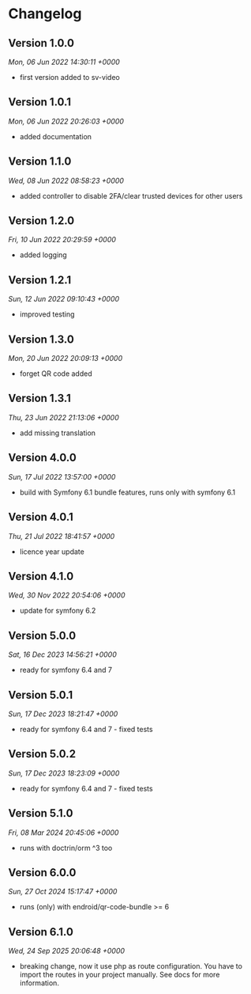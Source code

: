 # Changelog



## Version 1.0.0
*Mon, 06 Jun 2022 14:30:11 +0000*
- first version added to sv-video


## Version 1.0.1
*Mon, 06 Jun 2022 20:26:03 +0000*
- added documentation


## Version 1.1.0
*Wed, 08 Jun 2022 08:58:23 +0000*
- added controller to disable 2FA/clear trusted devices for other users


## Version 1.2.0
*Fri, 10 Jun 2022 20:29:59 +0000*
- added logging


## Version 1.2.1
*Sun, 12 Jun 2022 09:10:43 +0000*
- improved testing


## Version 1.3.0
*Mon, 20 Jun 2022 20:09:13 +0000*
- forget QR code added


## Version 1.3.1
*Thu, 23 Jun 2022 21:13:06 +0000*
- add missing translation


## Version 4.0.0
*Sun, 17 Jul 2022 13:57:00 +0000*
- build with Symfony 6.1 bundle features, runs only with symfony 6.1


## Version 4.0.1
*Thu, 21 Jul 2022 18:41:57 +0000*
- licence year update


## Version 4.1.0
*Wed, 30 Nov 2022 20:54:06 +0000*
- update for symfony 6.2


## Version 5.0.0
*Sat, 16 Dec 2023 14:56:21 +0000*
- ready for symfony 6.4 and 7


## Version 5.0.1
*Sun, 17 Dec 2023 18:21:47 +0000*
- ready for symfony 6.4 and 7 - fixed tests


## Version 5.0.2
*Sun, 17 Dec 2023 18:23:09 +0000*
- ready for symfony 6.4 and 7 - fixed tests


## Version 5.1.0
*Fri, 08 Mar 2024 20:45:06 +0000*
- runs with doctrin/orm ^3 too


## Version 6.0.0
*Sun, 27 Oct 2024 15:17:47 +0000*
- runs (only) with endroid/qr-code-bundle >= 6


## Version 6.1.0
*Wed, 24 Sep 2025 20:06:48 +0000*
- breaking change, now it use php as route configuration. You have to import the routes in your project manually. See docs for more information.
